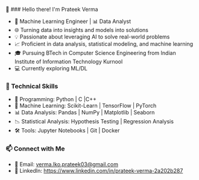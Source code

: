 👋 ### Hello there! I'm Prateek Verma

- 🤖 Machine Learning Engineer | 📊 Data Analyst
- 🌐 Turning data into insights and models into solutions
- 💡 Passionate about leveraging AI to solve real-world problems
- 📈 Proficient in data analysis, statistical modeling, and machine learning
- 🎓 Pursuing BTech in Computer Science Engineering from Indian Institute of Information Technology Kurnool
- 💻 Currently exploring ML/DL
### 💼 Technical Skills
 
- 🐍 Programming: Python | C |C++
- 🤖 Machine Learning: Scikit-Learn | TensorFlow | PyTorch
- 📊 Data Analysis: Pandas | NumPy | Matplotlib | Seaborn
- 📉 Statistical Analysis: Hypothesis Testing | Regression Analysis
- 🛠️ Tools: Jupyter Notebooks | Git | Docker
### 📫 Connect with Me

- 📧 Email: verma.lko.prateek03@gmail.com
- 📌 LinkedIn: https://www.linkedin.com/in/prateek-verma-2a202b287
